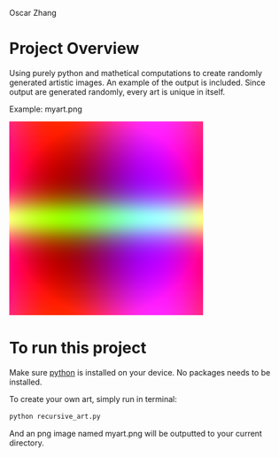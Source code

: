 Oscar Zhang

# Project Overview
Using purely python and mathetical computations to create randomly generated artistic images.
An example of the output is included. Since output are generated randomly, every art is unique in itself.

Example: myart.png

![example](/examples/myart.png)

# To run this project
Make sure [python](https://www.python.org/downloads/) is installed on your device. 
No packages needs to be installed.

To create your own art, simply run in terminal:

```bash
python recursive_art.py
```

And an png image named myart.png will be outputted to your current directory. 



